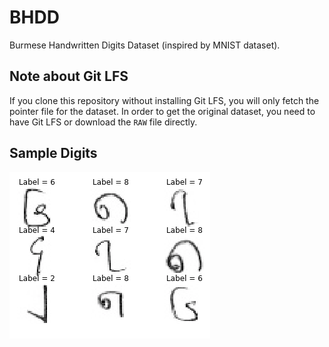 # BHDD
Burmese Handwritten Digits Dataset (inspired by MNIST dataset).

## Note about Git LFS
If you clone this repository without installing Git LFS, you will only fetch the pointer file for the dataset.
In order to get the original dataset, you need to have Git LFS or download the `RAW` file directly.

## Sample Digits
![Sample Images](images/sample.png)
